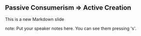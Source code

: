 ##  Passive Consumerism => Active Creation

This is a new Markdown slide

note:
    Put your speaker notes here.
    You can see them pressing 's'.
